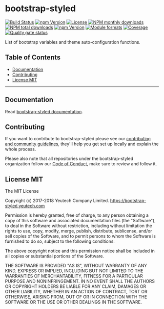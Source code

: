# bootstrap-styled

[![Build Status](https://travis-ci.org/bootstrap-styled/bootstrap-styled.svg?branch=master)](https://travis-ci.org/@bootstrap-styled/bootstrap-styled) [![npm Version](https://img.shields.io/npm/v/@bootstrap-styled/bootstrap-styled.svg?style=flat)](https://www.npmjs.com/package/@bootstrap-styled/bootstrap-styled) [![License](https://img.shields.io/npm/l/@bootstrap-styled/bootstrap-styled.svg?style=flat)](https://www.npmjs.com/package/@bootstrap-styled/bootstrap-styled) [![NPM monthly downloads](https://img.shields.io/npm/dm/@bootstrap-styled/bootstrap-styled.svg?style=flat)](https://npmjs.org/package/@bootstrap-styled/bootstrap-styled) [![NPM total downloads](https://img.shields.io/npm/dt/@bootstrap-styled/bootstrap-styled.svg?style=flat)](https://npmjs.org/package/@bootstrap-styled/bootstrap-styled) [![npm Version](https://img.shields.io/node/v/@bootstrap-styled/bootstrap-styled.svg?style=flat)](https://www.npmjs.com/package/@bootstrap-styled/bootstrap-styled) [![Module formats](https://img.shields.io/badge/module%20formats-umd%2C%20cjs%2C%20esm-green.svg?style=flat)](https://www.npmjs.com/package/@bootstrap-styled/bootstrap-styled)
[![Coverage](https://sonarcloud.io/api/project_badges/measure?project=com.github.bootstrap-styled.bootstrap-styled&metric=coverage)](https://sonarcloud.io/api/project_badges/measure?project=com.github.bootstrap-styled.bootstrap-styled&metric=coverage) [![Quality gate status](https://sonarcloud.io/api/project_badges/measure?project=com.github.bootstrap-styled.bootstrap-styled&metric=alert_status)](https://sonarcloud.io/api/project_badges/measure?project=com.github.bootstrap-styled.bootstrap-styled&metric=alert_status)

List of bootstrap variables and theme auto-configuration functions.


## Table of Contents

  - [Documentation](#documentation)
  - [Contributing](#contributing)
  - [License MIT](#license-mit)

---

## Documentation

Read [bootstrap-styled documentation](https://bootstrap-styled.github.io/bootstrap-styled).


## Contributing

If you want to contribute to bootstrap-styled please see our [contributing and community guidelines](https://github.com/bootstrap-styled/bootstrap-styled/blob/master/CONTRIBUTING.md), they\'ll help you get set up locally and explain the whole process.

Please also note that all repositories under the bootstrap-styled organization follow our [Code of Conduct](https://github.com/bootstrap-styled/bootstrap-styled/blob/master/CODE_OF_CONDUCT.md), make sure to review and follow it.

## License MIT

The MIT License

Copyright (c) 2017-2018 Yeutech Company Limited. https://bootstrap-styled.yeutech.com

Permission is hereby granted, free of charge, to any person obtaining a copy
of this software and associated documentation files (the "Software"), to deal
in the Software without restriction, including without limitation the rights
to use, copy, modify, merge, publish, distribute, sublicense, and/or sell
copies of the Software, and to permit persons to whom the Software is
furnished to do so, subject to the following conditions:

The above copyright notice and this permission notice shall be included in
all copies or substantial portions of the Software.

THE SOFTWARE IS PROVIDED "AS IS", WITHOUT WARRANTY OF ANY KIND, EXPRESS OR
IMPLIED, INCLUDING BUT NOT LIMITED TO THE WARRANTIES OF MERCHANTABILITY,
FITNESS FOR A PARTICULAR PURPOSE AND NONINFRINGEMENT. IN NO EVENT SHALL THE
AUTHORS OR COPYRIGHT HOLDERS BE LIABLE FOR ANY CLAIM, DAMAGES OR OTHER
LIABILITY, WHETHER IN AN ACTION OF CONTRACT, TORT OR OTHERWISE, ARISING FROM,
OUT OF OR IN CONNECTION WITH THE SOFTWARE OR THE USE OR OTHER DEALINGS IN
THE SOFTWARE.


